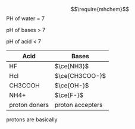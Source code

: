 
$$\require{mhchem}$$
PH of water = 7

pH of bases > 7

pH of acid < 7



| Acid          | Bases            |
| ------------- | ---------------- |
| HF            | $\ce{NH3}$       |
| Hcl           | $\ce{CH3COO-}$   |
| CH3COOH       | $\ce{OH-}$       |
| NH4+          | $\ce{F-}$        |
| proton doners | proton accepters |


 protons are basically 





